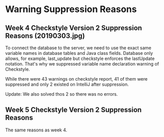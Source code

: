 # Warning Suppression Reasons

## Week 4 Checkstyle Version 2 Suppression Reasons (20190303.jpg)
To connect the database to the server, we need to use the exact same variable names in database tables and Java class fields. Database only allows, for example, last_update but checkstyle enforces the lastUpdate notation. That's why we suppressed variable name declaration warning of Checkstyle.

While there were 43 warnings on checkstyle report, 41 of them were suppressed and only 2 existed on IntelliJ after suppression.

Update: We also solved thos 2 so there was no errors.

## Week 5 Checkstyle Version 2 Suppression Reasons
The same reasons as week 4.